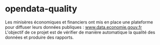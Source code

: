 # opendata-quality

Les minisères économiques et financiers ont mis en place une plateforme pour diffuser leurs données publiques : www.data.economie.gouv.fr
L'objectif de ce projet est de vérifier de manière automatique la qualité des données et produire des rapports.
